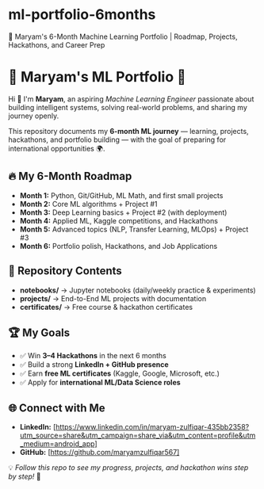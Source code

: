 # ml-portfolio-6months
🚀 Maryam's 6-Month Machine Learning Portfolio | Roadmap, Projects, Hackathons, and Career Prep 
# 🌟 Maryam's ML Portfolio 🚀  

Hi 👋 I'm **Maryam**, an aspiring *Machine Learning Engineer* passionate about building intelligent systems, solving real-world problems, and sharing my journey openly.  

This repository documents my **6-month ML journey** — learning, projects, hackathons, and portfolio building — with the goal of preparing for international opportunities 🌍.  

## 🔥 My 6-Month Roadmap
- **Month 1:** Python, Git/GitHub, ML Math, and first small projects  
- **Month 2:** Core ML algorithms + Project #1  
- **Month 3:** Deep Learning basics + Project #2 (with deployment)  
- **Month 4:** Applied ML, Kaggle competitions, and Hackathons  
- **Month 5:** Advanced topics (NLP, Transfer Learning, MLOps) + Project #3  
- **Month 6:** Portfolio polish, Hackathons, and Job Applications  

## 📂 Repository Contents
- **notebooks/** → Jupyter notebooks (daily/weekly practice & experiments)  
- **projects/** → End-to-End ML projects with documentation  
- **certificates/** → Free course & hackathon certificates  

## 🏆 My Goals
- ✅ Win **3–4 Hackathons** in the next 6 months  
- ✅ Build a strong **LinkedIn + GitHub presence**  
- ✅ Earn **free ML certificates** (Kaggle, Google, Microsoft, etc.)  
- ✅ Apply for **international ML/Data Science roles**  


## 🌐 Connect with Me
- **LinkedIn:** [https://www.linkedin.com/in/maryam-zulfiqar-435bb2358?utm_source=share&utm_campaign=share_via&utm_content=profile&utm_medium=android_app]  
- **GitHub:** [https://github.com/maryamzulfiqar567]  

💡 *Follow this repo to see my progress, projects, and hackathon wins step by step!* 🚀
